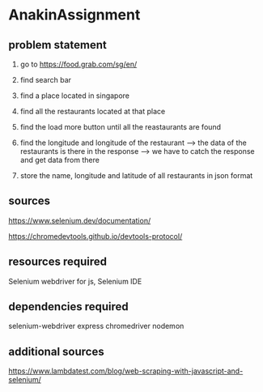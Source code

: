 # AnakinAssignment

## problem statement

1. go to https://food.grab.com/sg/en/

2. find search bar

3. find a place located in singapore

4. find all the restaurants located at that place

5. find the load more button until all the reastaurants are found

6. find the longitude and longitude of the restaurant
       --> the data of the restaurants is there in the response
       --> we have to catch the response and get data from  there

7. store the name, longitude and latitude of all restaurants in json format

## sources

https://www.selenium.dev/documentation/


https://chromedevtools.github.io/devtools-protocol/

## resources required

Selenium webdriver for js,
Selenium IDE

## dependencies required

selenium-webdriver
express
chromedriver
nodemon

## additional sources

https://www.lambdatest.com/blog/web-scraping-with-javascript-and-selenium/
